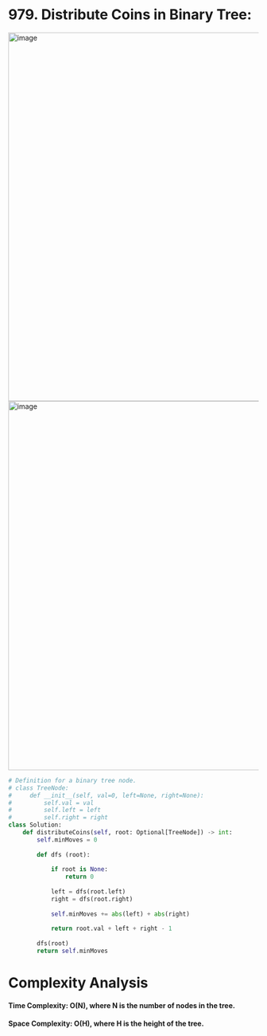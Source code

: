 # 979. Distribute Coins in Binary Tree:


<img width="740" alt="image" src="https://user-images.githubusercontent.com/35987583/163153989-1aef59bb-5530-489f-9836-c663b66fc9bb.png">
<img width="741" alt="image" src="https://user-images.githubusercontent.com/35987583/163154030-03a4cb4d-c5ec-4039-a928-70e50e29ab7b.png">


```python
# Definition for a binary tree node.
# class TreeNode:
#     def __init__(self, val=0, left=None, right=None):
#         self.val = val
#         self.left = left
#         self.right = right
class Solution:
    def distributeCoins(self, root: Optional[TreeNode]) -> int:
        self.minMoves = 0
        
        def dfs (root):
            
            if root is None:
                return 0
            
            left = dfs(root.left)
            right = dfs(root.right)
            
            self.minMoves += abs(left) + abs(right)
            
            return root.val + left + right - 1
        
        dfs(root)
        return self.minMoves
```

# Complexity Analysis

#### Time Complexity: O(N), where N is the number of nodes in the tree.

#### Space Complexity: O(H), where H is the height of the tree.
